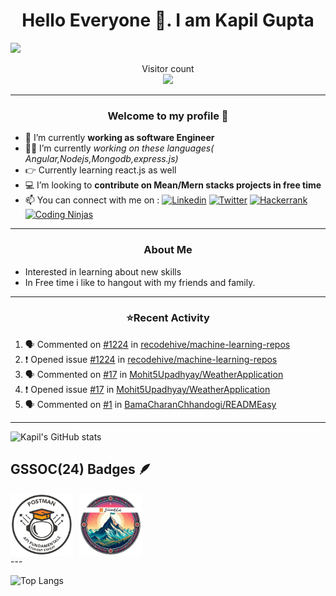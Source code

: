 <h1 align=center> Hello Everyone 👋. I am Kapil Gupta </h1>
<img src="https://media.licdn.com/dms/image/C5616AQEWqzMjsbDDHA/profile-displaybackgroundimage-shrink_350_1400/0/1647235653847?e=1721865600&v=beta&t=EEN1ojpVZwGgojsJ7zwoHduo0dqioyxfbmqdeT6J3_o" >

<p align="center"> 
  Visitor count<br>
  <img src="https://profile-counter.glitch.me/KapilG0/count.svg" />
</p>


---

 

<h3 align=center> Welcome to my profile 🙂</h3>

- 🔭 I’m currently **working as software Engineer**
- 👨‍🦱 I’m currently *working on these languages( Angular,Nodejs,Mongodb,express.js)*
- 👉 Currently learning react.js as well 
- 💻 I’m looking to **contribute on Mean/Mern stacks projects in free time**
- 📫 You can connect with me on : 
[![Linkedin](https://img.shields.io/badge/LinkedIn-blue?style=for-the-badge&logo=linkedin&labelColor=blue&link=https://www.linkedin.com/in/kapil-gupta-42947316b/)](https://www.linkedin.com/in/kapil-gupta-42947316b/) [![Twitter](https://img.shields.io/badge/Twitter-black?style=for-the-badge&logo=twitter&labelColor=blue&link=https://twitter.com/KG161997?t=qIUoYCK3kJcusTKEBY40KQ&s=09)](https://twitter.com/KG161997?t=qIUoYCK3kJcusTKEBY40KQ&s=09)
[![Hackerrank](https://img.shields.io/badge/Hackerrank-darkgreen?style=for-the-badge&logo=hackerrank&labelColor=black&link=https://www.hackerrank.com/dashboard)](https://www.hackerrank.com/dashboard) [![Coding Ninjas](https://img.shields.io/badge/codingninjas-orange?style=for-the-badge&logo=codingninjas&labelColor=black&link=https://www.codingninjas.com/studio/profile/9761e067-31fa-4e09-a3ae-31df8e513c89)](https://www.codingninjas.com/studio/profile/9761e067-31fa-4e09-a3ae-31df8e513c89)

<!-- [Coding Ninjas](https://www.codingninjas.com/studio/profile/9761e067-31fa-4e09-a3ae-31df8e513c89)-->
---


<h3 align="center">About Me </h3>

  - Interested in learning about new skills
  - In Free time i like to hangout with my friends and family.

--- 

<h3 align='center'>⭐Recent Activity</h3>

<!--START_SECTION:activity-->
1. 🗣 Commented on [#1224](https://github.com/recodehive/machine-learning-repos/issues/1224#issuecomment-2386582999) in [recodehive/machine-learning-repos](https://github.com/recodehive/machine-learning-repos)
2. ❗ Opened issue [#1224](https://github.com/recodehive/machine-learning-repos/issues/1224) in [recodehive/machine-learning-repos](https://github.com/recodehive/machine-learning-repos)
3. 🗣 Commented on [#17](https://github.com/Mohit5Upadhyay/WeatherApplication/issues/17#issuecomment-2386574642) in [Mohit5Upadhyay/WeatherApplication](https://github.com/Mohit5Upadhyay/WeatherApplication)
4. ❗ Opened issue [#17](https://github.com/Mohit5Upadhyay/WeatherApplication/issues/17) in [Mohit5Upadhyay/WeatherApplication](https://github.com/Mohit5Upadhyay/WeatherApplication)
5. 🗣 Commented on [#1](https://github.com/BamaCharanChhandogi/READMEasy/issues/1#issuecomment-2386568927) in [BamaCharanChhandogi/READMEasy](https://github.com/BamaCharanChhandogi/READMEasy)
<!--END_SECTION:activity-->

---

![Kapil's GitHub stats](https://github-readme-stats.vercel.app/api?username=KapilG0&show_icons=true&theme=radical)
## GSSOC(24) Badges 🪶
<div style='display:flex; align-items:center; gap: 10px;' align='center'>
<img src="https://raw.githubusercontent.com/girlscript/gssoc-website-new/main/public/badges/postman.png" width="100px" height="100px" />
    <img src="https://github.com/girlscript/gssoc-website-new/blob/main/public/badges/4.png" width="100px" height="100px" />
  </div>
---

![Top Langs](https://github-readme-stats.vercel.app/api/top-langs/?username=KapilG0&layout=compact)

<!--
**kapilG0/kapilG0** is a ✨ _special_ ✨ repository because its `README.md` (this file) appears on your GitHub profile.

Here are some ideas to get you started:

- 🔭 I’m currently working on Node.js,Mongodb
- 🌱 I’m currently learning Angular,Nodejs,Mongodb
- 👯 I’m looking to collaborate on Angular,Node.js projects
- 🤔 I’m looking for help with ...
- 💬 Ask me about ...
- 📫 How to reach me: ...
- 😄 Pronouns: ...
- ⚡ Fun fact: ...
-->
